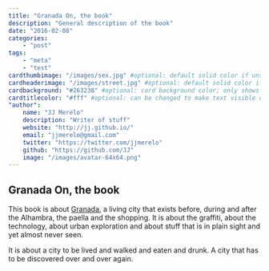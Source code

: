```yaml
---
title: "Granada On, the book"
description: "General description of the book"
date: "2016-02-08"
categories:
    - "post"
tags:
    - "meta"
    - "test"
cardthumbimage: "/images/sex.jpg" #optional: default solid color if unset
cardheaderimage: "/images/street.jpg" #optional: default solid color if unset
cardbackground: "#263238" #optional: card background color; only shows when no image specified
cardtitlecolor: "#fff" #optional: can be changed to make text visible over card image
"author":
    name: "JJ Merelo"
    description: "Writer of stuff"
    website: "http://jj.github.io/"
    email: "jjmerelo@gmail.com"
    twitter: "https://twitter.com/jjmerelo"
    github: "https://github.com/JJ"
    image: "/images/avatar-64x64.png"
---
```


## Granada On, the book

This book is about [Granada](https://en.wikipedia.org/wiki/Granada), a
living city that exists before, during and after the Alhambra, the
paella and the shopping. It is about the graffiti, about the
technology, about urban exploration and about stuff that is in plain
sight and yet almost never seen.

It is about a city to be lived and walked and eaten and drunk. A city
that has to be discovered over and over again. 
